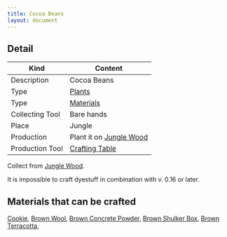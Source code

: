 ```yaml
---
title: Cocoa Beans
layout: document
---
```

## Detail

|Kind|Content|
|---|---|
|Description|Cocoa Beans|
|Type|[Plants](Plants)|
|Type|[Materials](Materials)|
|Collecting Tool|Bare hands|
|Place|Jungle|
|Production|Plant it on [Jungle Wood](Jungle_Wood)|
|Production Tool|[Crafting Table](Crafting_Table)|

Collect from [Jungle Wood](Jungle_Wood).

It is impossible to craft dyestuff in combination with v. 0.16 or later.

## Materials that can be crafted

[Cookie](Cookie),
[Brown Wool](Brown_Wool),
[Brown Concrete Powder](Brown_Concrete_Powder),
[Brown Shulker Box](Brown_Shulker_Box),
[Brown Terracotta](Brown_Terracotta),
